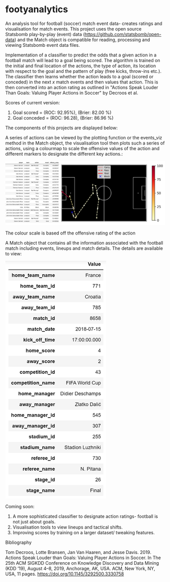 # footyanalytics
An analysis tool for football (soccer) match event data- creates ratings and visualisation for match events. This project uses the open source Statsbomb play-by-play (event) data (https://github.com/statsbomb/open-data) and the Match object is compatible for reading, processing and viewing Statsbomb event data files.

Implementation of a classifier to predict the odds that a given action in a football match will lead to a goal being scored. The algorithm is trained on the initial and final location of the actions, the type of action, its location with respect to the goal and the pattern of play (free kicks, throw-ins etc.). The classifier then learns whether the action leads to a goal (scored or conceded) in the next *x* match events and then values that action. This is then converted into an action rating as outlined in "Actions Speak Louder Than Goals: Valuing Player Actions in Soccer" by Decroos et al.

Scores of current version:
1. Goal scored = (ROC: 92.95%), (Brier: 82.00 %)
2. Goal conceded = (ROC: 96.28), (Brier: 86.96 %)


The components of this projects are displayed below:

A series of actions can be viewed by the plotting function or the events_viz method in the Match object, the visualisation tool then plots such a series of actions, using a colourmap to scale the offensive values of the action and different markers to designate the different key actions.:

![Gerrard's famous goal against AC Milan in 2005](gerrard.png)

The colour scale is based off the offensive rating of the action

A Match object that contains all the information associated with the football match including events, lineups and match details. The details are available to view:

![Match Information](matchinfo.png)

Coming soon:

1. A more sophisticated classifier to designate action ratings- football is not just about goals.
2. Visualisation tools to view lineups and tactical shifts.
3. Improving scores by training on a larger dataset/ tweaking features.

Bibliography

Tom Decroos, Lotte Bransen, Jan Van Haaren, and Jesse Davis. 2019. Actions
Speak Louder than Goals: Valuing Player Actions in Soccer. In The 25th ACM
SIGKDD Conference on Knowledge Discovery and Data Mining (KDD ’19),
August 4–8, 2019, Anchorage, AK, USA. ACM, New York, NY, USA, 11 pages.
https://doi.org/10.1145/3292500.3330758




